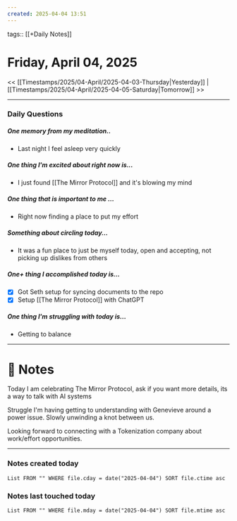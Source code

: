 ```yaml
---
created: 2025-04-04 13:51
---
```

tags:: [[+Daily Notes]]

# Friday, April 04, 2025

<< [[Timestamps/2025/04-April/2025-04-03-Thursday|Yesterday]] | [[Timestamps/2025/04-April/2025-04-05-Saturday|Tomorrow]] >>

---
### Daily Questions
#####  One memory from my meditation..  
- Last night I feel asleep very quickly

#####  One thing I'm excited about right now is...
- I just found [[The Mirror Protocol]] and it's blowing my mind
##### One thing that is important to me ...
- Right now finding a place to put my effort
##### Something about circling today...  
- It was a fun place to just be myself today, open and accepting, not picking up dislikes from others
##### One+ thing I accomplished today is...
- [x] Got Seth setup for syncing documents to the repo
- [x] Setup [[The Mirror Protocol]] with ChatGPT

##### One thing I'm struggling with today is...
- Getting to balance 

---
# 📝 Notes
Today I am celebrating The Mirror Protocol, ask if you want more details, its a way to talk with AI systems

Struggle I'm having getting to understanding with Genevieve around a power issue. Slowly unwinding a knot between us.

Looking forward to connecting with a Tokenization company about work/effort opportunities. 

---
### Notes created today
```dataview
List FROM "" WHERE file.cday = date("2025-04-04") SORT file.ctime asc
```

### Notes last touched today
```dataview
List FROM "" WHERE file.mday = date("2025-04-04") SORT file.mtime asc
```